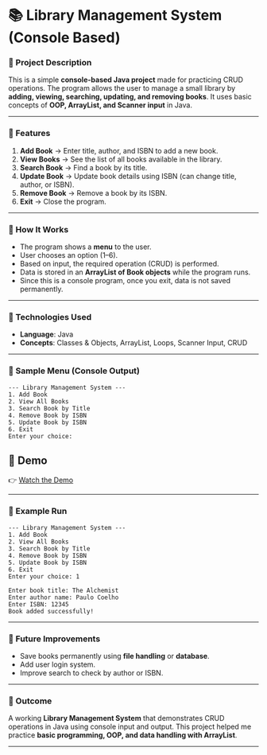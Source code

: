 

# 📚 Library Management System (Console Based)

### 🔹 Project Description

This is a simple **console-based Java project** made for practicing CRUD operations.
The program allows the user to manage a small library by **adding, viewing, searching, updating, and removing books**.
It uses basic concepts of **OOP, ArrayList, and Scanner input** in Java.

---

### 🔹 Features

1. **Add Book** → Enter title, author, and ISBN to add a new book.
2. **View Books** → See the list of all books available in the library.
3. **Search Book** → Find a book by its title.
4. **Update Book** → Update book details using ISBN (can change title, author, or ISBN).
5. **Remove Book** → Remove a book by its ISBN.
6. **Exit** → Close the program.

---

### 🔹 How It Works

* The program shows a **menu** to the user.
* User chooses an option (1–6).
* Based on input, the required operation (CRUD) is performed.
* Data is stored in an **ArrayList of Book objects** while the program runs.
* Since this is a console program, once you exit, data is not saved permanently.

---

### 🔹 Technologies Used

* **Language**: Java
* **Concepts**: Classes & Objects, ArrayList, Loops, Scanner Input, CRUD

---

### 🔹 Sample Menu (Console Output)

```
--- Library Management System ---
1. Add Book
2. View All Books
3. Search Book by Title
4. Remove Book by ISBN
5. Update Book by ISBN
6. Exit
Enter your choice:
```
## 🎥 Demo


👉 [Watch the Demo](https://drive.google.com/file/d/1toOuy_jmrpT2eJDI3EA6y1dWBmyxNMMy/view?usp=sharing)

---



### 🔹 Example Run

```
--- Library Management System ---
1. Add Book
2. View All Books
3. Search Book by Title
4. Remove Book by ISBN
5. Update Book by ISBN
6. Exit
Enter your choice: 1

Enter book title: The Alchemist
Enter author name: Paulo Coelho
Enter ISBN: 12345
Book added successfully!
```

---

### 🔹 Future Improvements

* Save books permanently using **file handling** or **database**.
* Add user login system.
* Improve search to check by author or ISBN.

---

### 🔹 Outcome

A working **Library Management System** that demonstrates CRUD operations in Java using console input and output. This project helped me practice **basic programming, OOP, and data handling with ArrayList**.

---


